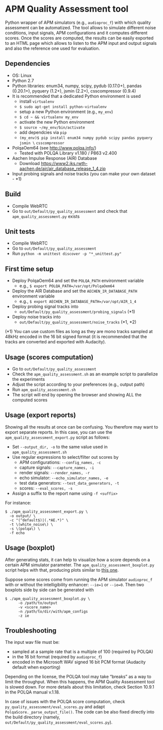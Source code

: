 # APM Quality Assessment tool

Python wrapper of APM simulators (e.g., `audioproc_f`) with which quality
assessment can be automatized. The tool allows to simulate different noise
conditions, input signals, APM configurations and it computes different scores.
Once the scores are computed, the results can be easily exported to an HTML page
which allows to listen to the APM input and output signals and also the
reference one used for evaluation.

## Dependencies
 - OS: Linux
 - Python 2.7
 - Python libraries: enum34, numpy, scipy, pydub (0.17.0+), pandas (0.20.1+),
                     pyquery (1.2+), jsmin (2.2+), csscompressor (0.9.4)
 - It is recommended that a dedicated Python environment is used
   - install `virtualenv`
   - `$ sudo apt-get install python-virtualenv`
   - setup a new Python environment (e.g., `my_env`)
   - `$ cd ~ && virtualenv my_env`
   - activate the new Python environment
   - `$ source ~/my_env/bin/activate`
   - add dependcies via `pip`
   - `(my_env)$ pip install enum34 numpy pydub scipy pandas pyquery jsmin \`
                `csscompressor`
 - PolqaOem64 (see http://www.polqa.info/)
    - Tested with POLQA Library v1.180 / P863 v2.400
 - Aachen Impulse Response (AIR) Database
    - Download https://www2.iks.rwth-aachen.de/air/air_database_release_1_4.zip
 - Input probing signals and noise tracks (you can make your own dataset - *1)

## Build
 - Compile WebRTC
 - Go to `out/Default/py_quality_assessment` and check that
   `apm_quality_assessment.py` exists

## Unit tests
 - Compile WebRTC
 - Go to `out/Default/py_quality_assessment`
 - Run `python -m unittest discover -p "*_unittest.py"`

## First time setup
 - Deploy PolqaOem64 and set the `POLQA_PATH` environment variable
   - e.g., `$ export POLQA_PATH=/var/opt/PolqaOem64`
 - Deploy the AIR Database and set the `AECHEN_IR_DATABASE_PATH` environment
 variable
   - e.g., `$ export AECHEN_IR_DATABASE_PATH=/var/opt/AIR_1_4`
 - Deploy probing signal tracks into
   - `out/Default/py_quality_assessment/probing_signals` (*1)
 - Deploy noise tracks into
   - `out/Default/py_quality_assessment/noise_tracks` (*1, *2)

(*1) You can use custom files as long as they are mono tracks sampled at 48kHz
encoded in the 16 bit signed format (it is recommended that the tracks are
converted and exported with Audacity).

## Usage (scores computation)
 - Go to `out/Default/py_quality_assessment`
 - Check the `apm_quality_assessment.sh` as an example script to parallelize the
   experiments
 - Adjust the script according to your preferences (e.g., output path)
 - Run `apm_quality_assessment.sh`
 - The script will end by opening the browser and showing ALL the computed
   scores

## Usage (export reports)
Showing all the results at once can be confusing. You therefore may want to
export separate reports. In this case, you can use the
`apm_quality_assessment_export.py` script as follows:

 - Set `--output_dir, -o` to the same value used in `apm_quality_assessment.sh`
 - Use regular expressions to select/filter out scores by
    - APM configurations: `--config_names, -c`
    - capture signals: `--capture_names, -i`
    - render signals: `--render_names, -r`
    - echo simulator: `--echo_simulator_names, -e`
    - test data generators: `--test_data_generators, -t`
    - scores: `--eval_scores, -s`
 - Assign a suffix to the report name using `-f <suffix>`

For instance:

```
$ ./apm_quality_assessment_export.py \
  -o output/ \
  -c "(^default$)|(.*AE.*)" \
  -t \(white_noise\) \
  -s \(polqa\) \
  -f echo
```

## Usage (boxplot)
After generating stats, it can help to visualize how a score depends on a
certain APM simulator parameter. The `apm_quality_assessment_boxplot.py` script
helps with that, producing plots similar to [this
one](https://matplotlib.org/mpl_examples/pylab_examples/boxplot_demo_06.png).

Suppose some scores come from running the APM simulator `audioproc_f` with
or without the intelligibility enhancer: `--ie=1` or `--ie=0`. Then two boxplots
side by side can be generated with

```
$ ./apm_quality_assessment_boxplot.py \
      -o /path/to/output
      -v <score_name>
      -n /path/to/dir/with/apm_configs
      -z ie
```

## Troubleshooting
The input wav file must be:
  - sampled at a sample rate that is a multiple of 100 (required by POLQA)
  - in the 16 bit format (required by `audioproc_f`)
  - encoded in the Microsoft WAV signed 16 bit PCM format (Audacity default
    when exporting)

Depending on the license, the POLQA tool may take “breaks” as a way to limit the
throughput. When this happens, the APM Quality Assessment tool is slowed down.
For more details about this limitation, check Section 10.9.1 in the POLQA manual
v.1.18.

In case of issues with the POLQA score computation, check
`py_quality_assessment/eval_scores.py` and adapt
`PolqaScore._parse_output_file()`.
The code can be also fixed directly into the build directory (namely,
`out/Default/py_quality_assessment/eval_scores.py`).
